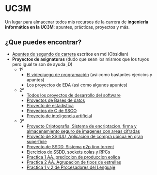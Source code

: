 # UC3M
Un lugar para almacenar todos mis recursos de la carrera de **ingeniería informática en la UC3M**: apuntes, prácticas, proyectos y más.

## ¿Que puedes encontrar?
- [Apuntes de segundo de carrera](https://github.com/Ragarr/UC3M/tree/main/Apuntes) escritos en md (Obsidian)
- **Proyectos de asignaturas** (dudo que sean los mismos que los tuyos pero igual te son de ayuda ;D)
  - 1º
    - [El videojuego de programación](https://github.com/Ragarr/UC3M/tree/main/Proyectos%20y%20practicas/1%C2%BA/Programacion/Proyecto%20-%20Mario%20Bros) (asi como bastantes ejericios y apuntes)
    - Los proyectos de EDA (asi como algunos apuntes)
  - 2º 
    - [Todos los proyectos de desarrollo del software](https://github.com/Ragarr/UC3M/tree/main/Proyectos%20y%20practicas/2%C2%BA/Desarrollo%20del%20software)
    - [Proyectos de Bases de datos](https://github.com/Ragarr/UC3M/tree/main/Proyectos%20y%20practicas/2%C2%BA/Ficheros%20y%20Bases%20de%20datos/Practica%201/MeloManiacsTM-main)
    - [Proyecto de estadistica](https://github.com/Ragarr/UC3M/tree/main/Proyectos%20y%20practicas/2%C2%BA/Proyecto%20estadistica)
    - [Proyectos de C de SSOO](https://github.com/Ragarr/UC3M/tree/main/Proyectos%20y%20practicas/2%C2%BA/Sistemas%20operativos)
    - [Proyecto de inteligencia artificial](https://github.com/Ragarr/UC3M/tree/main/Proyectos%20y%20practicas/2%C2%BA/Inteligencia%20Artificial/Proyecto)
  - 3º
    - [Proyecto Criptografia, Sistema de encriptacion, firma y almacenamiento seguro de imagenes con areas cifradas](https://github.com/Ragarr/UC3M/tree/main/Proyectos%20y%20practicas/3%C2%BA/Criptografia_2023-24)
    - [Proyecto de SSIIUU, Aplicacion de compra ubicua en gran superficie](https://github.com/Ragarr/UC3M/tree/main/Proyectos%20y%20practicas/3%C2%BA/SSIIUU-Prototipado)
    - [Proyecto de SSDD, Sistema p2p tipo torrent](https://github.com/Ragarr/UC3M/tree/main/Proyectos%20y%20practicas/3%C2%BA/SSDD/Proyecto-SSDD/Proyecto-SSDD-main)
    - [Ejercicios de SSDD, sockets colas y RPCs](https://github.com/Ragarr/UC3M/tree/main/Proyectos%20y%20practicas/3%C2%BA/SSDD)
    - [Practica 1 AA, prediccion de produccion eolica](https://github.com/Ragarr/UC3M/tree/main/Proyectos%20y%20practicas/3%C2%BA/AA/Practica%201%20AA)
    - [Practica 2 AA, Agrupacion de tipos de estrellas](https://github.com/Ragarr/UC3M/tree/main/Proyectos%20y%20practicas/3%C2%BA/AA/Practica%202%20AA)
    - [Practica 1 y 2 de Procesadores del Lenguaje](https://github.com/Ragarr/UC3M/tree/main/Proyectos%20y%20practicas/3%C2%BA/PL)
